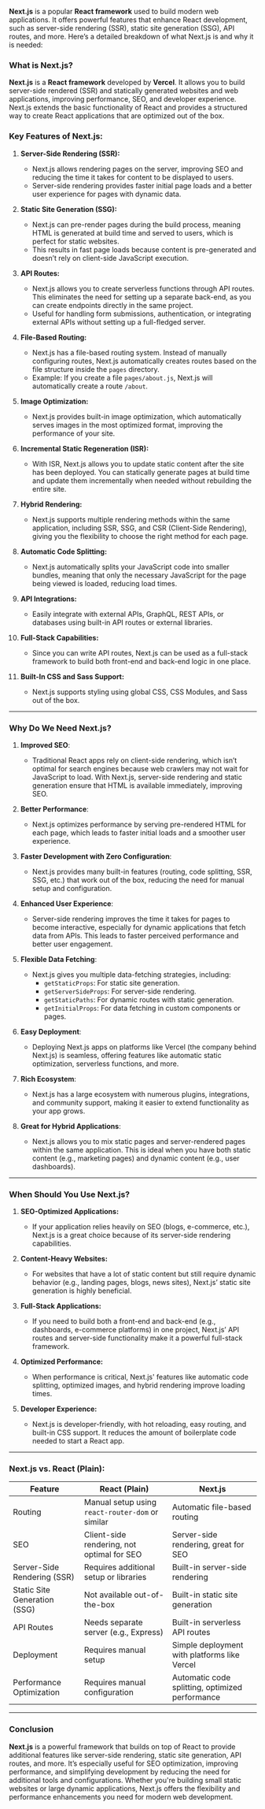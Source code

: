**Next.js** is a popular **React framework** used to build modern web applications. It offers powerful features that enhance React development, such as server-side rendering (SSR), static site generation (SSG), API routes, and more. Here’s a detailed breakdown of what Next.js is and why it is needed:

### **What is Next.js?**

**Next.js** is a **React framework** developed by **Vercel**. It allows you to build server-side rendered (SSR) and statically generated websites and web applications, improving performance, SEO, and developer experience. Next.js extends the basic functionality of React and provides a structured way to create React applications that are optimized out of the box.

### **Key Features of Next.js:**

1. **Server-Side Rendering (SSR):**
   - Next.js allows rendering pages on the server, improving SEO and reducing the time it takes for content to be displayed to users.
   - Server-side rendering provides faster initial page loads and a better user experience for pages with dynamic data.

2. **Static Site Generation (SSG):**
   - Next.js can pre-render pages during the build process, meaning HTML is generated at build time and served to users, which is perfect for static websites.
   - This results in fast page loads because content is pre-generated and doesn’t rely on client-side JavaScript execution.

3. **API Routes:**
   - Next.js allows you to create serverless functions through API routes. This eliminates the need for setting up a separate back-end, as you can create endpoints directly in the same project.
   - Useful for handling form submissions, authentication, or integrating external APIs without setting up a full-fledged server.

4. **File-Based Routing:**
   - Next.js has a file-based routing system. Instead of manually configuring routes, Next.js automatically creates routes based on the file structure inside the `pages` directory.
   - Example: If you create a file `pages/about.js`, Next.js will automatically create a route `/about`.

5. **Image Optimization:**
   - Next.js provides built-in image optimization, which automatically serves images in the most optimized format, improving the performance of your site.
   
6. **Incremental Static Regeneration (ISR):**
   - With ISR, Next.js allows you to update static content after the site has been deployed. You can statically generate pages at build time and update them incrementally when needed without rebuilding the entire site.

7. **Hybrid Rendering:**
   - Next.js supports multiple rendering methods within the same application, including SSR, SSG, and CSR (Client-Side Rendering), giving you the flexibility to choose the right method for each page.

8. **Automatic Code Splitting:**
   - Next.js automatically splits your JavaScript code into smaller bundles, meaning that only the necessary JavaScript for the page being viewed is loaded, reducing load times.

9. **API Integrations:**
   - Easily integrate with external APIs, GraphQL, REST APIs, or databases using built-in API routes or external libraries.

10. **Full-Stack Capabilities:**
    - Since you can write API routes, Next.js can be used as a full-stack framework to build both front-end and back-end logic in one place.

11. **Built-In CSS and Sass Support:**
    - Next.js supports styling using global CSS, CSS Modules, and Sass out of the box.

---

### **Why Do We Need Next.js?**

1. **Improved SEO**:
   - Traditional React apps rely on client-side rendering, which isn’t optimal for search engines because web crawlers may not wait for JavaScript to load. With Next.js, server-side rendering and static generation ensure that HTML is available immediately, improving SEO.
   
2. **Better Performance**:
   - Next.js optimizes performance by serving pre-rendered HTML for each page, which leads to faster initial loads and a smoother user experience.
   
3. **Faster Development with Zero Configuration**:
   - Next.js provides many built-in features (routing, code splitting, SSR, SSG, etc.) that work out of the box, reducing the need for manual setup and configuration.
   
4. **Enhanced User Experience**:
   - Server-side rendering improves the time it takes for pages to become interactive, especially for dynamic applications that fetch data from APIs. This leads to faster perceived performance and better user engagement.

5. **Flexible Data Fetching**:
   - Next.js gives you multiple data-fetching strategies, including:
     - `getStaticProps`: For static site generation.
     - `getServerSideProps`: For server-side rendering.
     - `getStaticPaths`: For dynamic routes with static generation.
     - `getInitialProps`: For data fetching in custom components or pages.

6. **Easy Deployment**:
   - Deploying Next.js apps on platforms like Vercel (the company behind Next.js) is seamless, offering features like automatic static optimization, serverless functions, and more.

7. **Rich Ecosystem**:
   - Next.js has a large ecosystem with numerous plugins, integrations, and community support, making it easier to extend functionality as your app grows.

8. **Great for Hybrid Applications**:
   - Next.js allows you to mix static pages and server-rendered pages within the same application. This is ideal when you have both static content (e.g., marketing pages) and dynamic content (e.g., user dashboards).

---

### **When Should You Use Next.js?**

1. **SEO-Optimized Applications:**
   - If your application relies heavily on SEO (blogs, e-commerce, etc.), Next.js is a great choice because of its server-side rendering capabilities.

2. **Content-Heavy Websites:**
   - For websites that have a lot of static content but still require dynamic behavior (e.g., landing pages, blogs, news sites), Next.js’ static site generation is highly beneficial.

3. **Full-Stack Applications:**
   - If you need to build both a front-end and back-end (e.g., dashboards, e-commerce platforms) in one project, Next.js’ API routes and server-side functionality make it a powerful full-stack framework.

4. **Optimized Performance:**
   - When performance is critical, Next.js' features like automatic code splitting, optimized images, and hybrid rendering improve loading times.

5. **Developer Experience:**
   - Next.js is developer-friendly, with hot reloading, easy routing, and built-in CSS support. It reduces the amount of boilerplate code needed to start a React app.

---

### **Next.js vs. React (Plain):**

| Feature                       | React (Plain)                                      | Next.js                                           |
|-------------------------------|---------------------------------------------------|---------------------------------------------------|
| Routing                        | Manual setup using `react-router-dom` or similar  | Automatic file-based routing                      |
| SEO                            | Client-side rendering, not optimal for SEO        | Server-side rendering, great for SEO              |
| Server-Side Rendering (SSR)    | Requires additional setup or libraries            | Built-in server-side rendering                    |
| Static Site Generation (SSG)   | Not available out-of-the-box                      | Built-in static site generation                   |
| API Routes                     | Needs separate server (e.g., Express)             | Built-in serverless API routes                    |
| Deployment                     | Requires manual setup                            | Simple deployment with platforms like Vercel      |
| Performance Optimization       | Requires manual configuration                    | Automatic code splitting, optimized performance   |

---

### **Conclusion**

**Next.js** is a powerful framework that builds on top of React to provide additional features like server-side rendering, static site generation, API routes, and more. It’s especially useful for SEO optimization, improving performance, and simplifying development by reducing the need for additional tools and configurations. Whether you're building small static websites or large dynamic applications, Next.js offers the flexibility and performance enhancements you need for modern web development.
